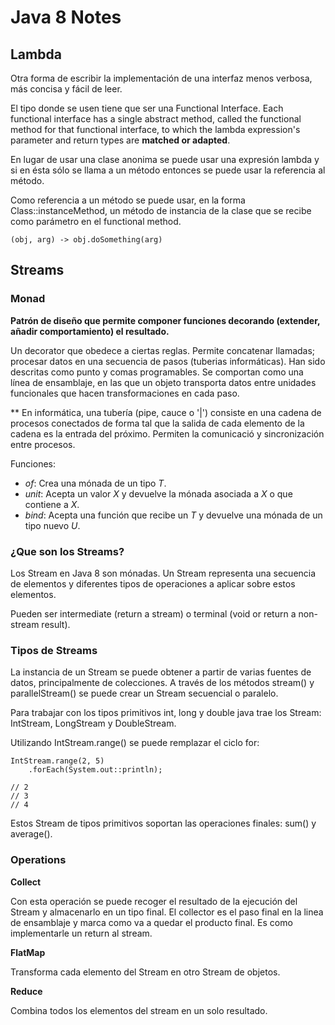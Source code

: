 # Java 8 Notes


## Lambda

Otra forma de escribir la implementación de una interfaz menos verbosa, más concisa y fácil de leer. 

El tipo donde se usen tiene que ser una Functional Interface. Each functional interface has a single abstract method, 
called the functional method for that functional interface, to which the lambda expression's parameter and return
types are **matched or adapted**.

En lugar de usar una clase anonima se puede usar una expresión lambda y si en ésta sólo se llama a un método entonces se puede usar
la referencia al método.

Como referencia a un método se puede usar, en la forma Class::instanceMethod, un método de instancia
de la clase que se recibe como parámetro en el functional method. 

```
(obj, arg) -> obj.doSomething(arg) 
```


## Streams

### Monad

**Patrón de diseño que permite componer funciones decorando (extender, añadir comportamiento) el resultado.**

Un decorator que obedece a ciertas reglas. Permite concatenar llamadas; procesar datos en una secuencia de pasos (tuberias informáticas). 
Han sido descritas como punto y comas programables. 
Se comportan como una línea de ensamblaje, en las que un objeto transporta datos entre unidades funcionales que hacen transformaciones en cada paso.

** En informática, una tubería (pipe, cauce o '|') consiste en una cadena de procesos conectados de forma tal que la salida de cada elemento
de la cadena es la entrada del próximo. Permiten la comunicació y sincronización entre procesos.


Funciones:

- *of*: Crea una mónada de un tipo *T*.
- *unit*: Acepta un valor *X* y devuelve la mónada asociada a *X* o que contiene a *X*.
- *bind*: Acepta una función que recibe un *T* y devuelve una mónada de un tipo nuevo *U*.

### ¿Que son los Streams?

Los Stream en Java 8 son mónadas. Un Stream representa una secuencia de elementos y diferentes tipos de operaciones a aplicar sobre estos elementos.

Pueden ser intermediate (return a stream) o terminal (void or return a non-stream result).


### Tipos de Streams

La instancia de un Stream se puede obtener a partir de varias fuentes de datos, principalmente de colecciones. A través de los métodos stream() y parallelStream() se puede crear un Stream secuencial o paralelo.

Para trabajar con los tipos primitivos int, long y double java trae los Stream: IntStream, LongStream y DoubleStream.

Utilizando IntStream.range() se puede remplazar el ciclo for:

```
IntStream.range(2, 5)
    .forEach(System.out::println);

// 2
// 3
// 4
```

Estos Stream de tipos primitivos soportan las operaciones finales: sum() y average().


### Operations

**Collect**

Con esta operación se puede recoger el resultado de la ejecución del Stream y almacenarlo en un tipo final. 
El collector es el paso final en la linea de ensamblaje y marca como va a quedar el producto final.
Es como implementarle un return al stream.

**FlatMap**

Transforma cada elemento del Stream en otro Stream de objetos.

**Reduce**

Combina todos los elementos del stream en un solo resultado.
